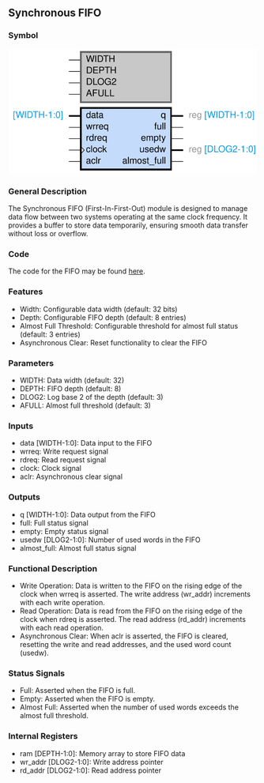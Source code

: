 ## Synchronous FIFO

### Symbol
![Synchronous FIFO symbol!](imgs/sync_fifo-sync_fifo.svg "Synchronous FIFO symbol")


### General Description
The Synchronous FIFO (First-In-First-Out) module is designed to manage data flow between two systems operating at the same clock frequency. It provides a buffer to store data temporarily, ensuring smooth data transfer without loss or overflow.


### Code
The code for the FIFO may be found [here](sync_fifo/rtl/sync_fifo.v).

### Features
- Width: Configurable data width (default: 32 bits)
- Depth: Configurable FIFO depth (default: 8 entries)
- Almost Full Threshold: Configurable threshold for almost full status (default: 3 entries)
- Asynchronous Clear: Reset functionality to clear the FIFO

### Parameters
- WIDTH: Data width (default: 32)
- DEPTH: FIFO depth (default: 8)
- DLOG2: Log base 2 of the depth (default: 3)
- AFULL: Almost full threshold (default: 3)

### Inputs
- data [WIDTH-1:0]: Data input to the FIFO
- wrreq: Write request signal
- rdreq: Read request signal
- clock: Clock signal
- aclr: Asynchronous clear signal

### Outputs
- q [WIDTH-1:0]: Data output from the FIFO
- full: Full status signal
- empty: Empty status signal
- usedw [DLOG2-1:0]: Number of used words in the FIFO
- almost_full: Almost full status signal

### Functional Description
- Write Operation: Data is written to the FIFO on the rising edge of the clock when wrreq is asserted. The write address (wr_addr) increments with each write operation.
- Read Operation: Data is read from the FIFO on the rising edge of the clock when rdreq is asserted. The read address (rd_addr) increments with each read operation.
- Asynchronous Clear: When aclr is asserted, the FIFO is cleared, resetting the write and read addresses, and the used word count (usedw).

### Status Signals
- Full: Asserted when the FIFO is full.
- Empty: Asserted when the FIFO is empty.
- Almost Full: Asserted when the number of used words exceeds the almost full threshold.

### Internal Registers
- ram [DEPTH-1:0]: Memory array to store FIFO data
- wr_addr [DLOG2-1:0]: Write address pointer
- rd_addr [DLOG2-1:0]: Read address pointer
